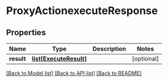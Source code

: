 # ProxyActionexecuteResponse

## Properties
Name | Type | Description | Notes
------------ | ------------- | ------------- | -------------
**result** | [**list[ExecuteResult]**](ExecuteResult.md) |  | [optional] 

[[Back to Model list]](../README.md#documentation-for-models) [[Back to API list]](../README.md#documentation-for-api-endpoints) [[Back to README]](../README.md)


